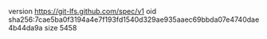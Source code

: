 version https://git-lfs.github.com/spec/v1
oid sha256:7cae5ba0f3194a4e7f193fd1540d329ae935aaec69bbda07e4740dae4b44da9a
size 5458
